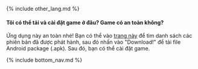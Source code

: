 {% include other_lang.md %}

#### Tôi có thể tải và cài đặt game ở đâu? Game có an toàn không?

Ứng dụng này an toàn nhé! Bạn có thể vào [trang này](https://osudroid.moe/) để tìm danh sách các phiên bản đã được phát hành, sau đó nhấn vào "Download!" để tải file Android package (.apk). Sau đó, bạn có thể cài đặt game.

<!-- Don't touch this part thank you -->
{% include bottom_nav.md %}
